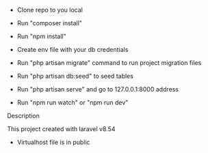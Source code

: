 - Clone repo to you local
- Run "composer install"
- Run "npm install" 

- Create env file with your db credentials
- Run "php artisan migrate" command to run project migration files
- Run "php artisan db:seed" to seed tables
- Run "php artisan serve" and go to 127.0.0.1:8000 address

- Run "npm run watch" or "npm run dev"

Description

This project created with laravel v8.54 

- Virtualhost file is in public
